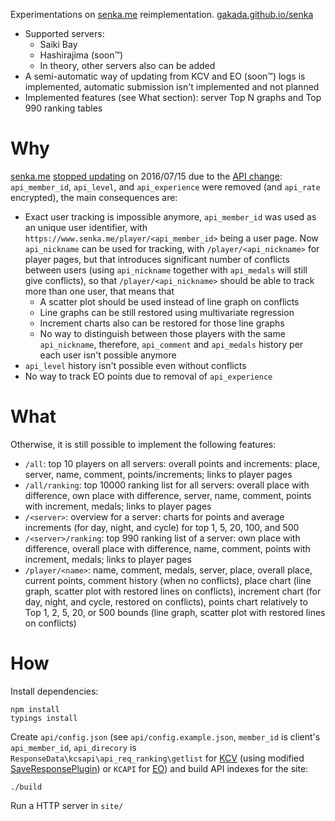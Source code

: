 Experimentations on [senka.me](https://www.senka.me/) reimplementation. [gakada.github.io/senka](https://gakada.github.io/senka/)
* Supported servers:
  * Saiki Bay
  * Hashirajima (soon™)
  * In theory, other servers also can be added
* A semi-automatic way of updating from KCV and EO (soon™) logs is implemented, automatic submission isn't implemented and not planned
* Implemented features (see What section): server Top N graphs and Top 990 ranking tables

# Why
[senka.me](https://www.senka.me/) [stopped updating](https://twitter.com/noisy_sgr/status/754026657753669633) on 2016/07/15 due to the [API change](https://github.com/andanteyk/ElectronicObserver/commit/061d405887311bb1ad5f0138c559d6129dbd2602): `api_member_id`, `api_level`, and `api_experience` were removed (and `api_rate` encrypted), the main consequences are:
* Exact user tracking is impossible anymore, `api_member_id` was used as an unique user identifier, with `https://www.senka.me/player/<api_member_id>` being a user page. Now `api_nickname` can be used for tracking, with `/player/<api_nickname>` for player pages, but that introduces significant number of conflicts between users (using `api_nickname` together with `api_medals` will still give conflicts), so that `/player/<api_nickname>` should be able to track more than one user, that means that
  * A scatter plot should be used instead of line graph on conflicts
  * Line graphs can be still restored using multivariate regression
  * Increment charts also can be restored for those line graphs
  * No way to distinguish between those players with the same `api_nickname`, therefore, `api_comment` and `api_medals` history per each user isn't possible anymore
* `api_level` history isn't possible even without conflicts
* No way to track EO points due to removal of `api_experience`

# What
Otherwise, it is still possible to implement the following features:
* `/all`: top 10 players on all servers: overall points and increments: place, server, name, comment, points/increments; links to player pages
* `/all/ranking`: top 10000 ranking list for all servers: overall place with difference, own place with difference, server, name, comment, points with increment, medals; links to player pages
* `/<server>`: overview for a server: charts for points and average increments (for day, night, and cycle) for top 1, 5, 20, 100, and 500
* `/<server>/ranking`: top 990 ranking list of a server: own place with difference, overall place with difference, name, comment, points with increment, medals; links to player pages
* `/player/<name>`: name, comment, medals, server, place, overall place, current points, comment history (when no conflicts), place chart (line graph, scatter plot with restored lines on conflicts), increment chart (for day, night, and cycle, restored on conflicts), points chart relatively to Top 1, 2, 5, 20, or 500 bounds (line graph, scatter plot with restored lines on conflicts)

# How
Install dependencies:

    npm install
    typings install

Create `api/config.json` (see `api/config.example.json`, `member_id` is client's `api_member_id`, `api_direcory` is `ResponseData\kcsapi\api_req_ranking\getlist` for [KCV](https://github.com/gakada/KanColleViewer/releases) (using modified [SaveResponsePlugin](https://github.com/veigr/SaveResponsePlugin)) or `KCAPI` for [EO](https://github.com/andanteyk/ElectronicObserver)) and build API indexes for the site:

    ./build

Run a HTTP server in `site/`
